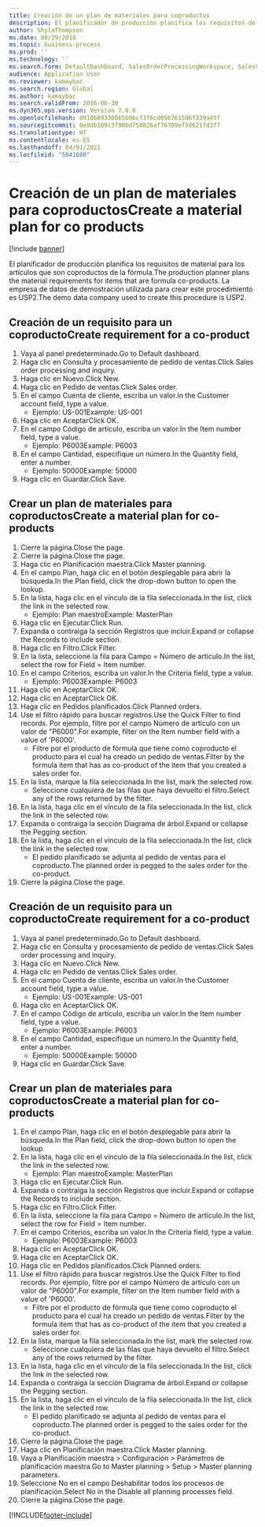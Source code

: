 ```yaml
---
title: Creación de un plan de materiales para coproductos
description: El planificador de producción planifica los requisitos de material para los artículos que son coproductos de la fórmula.
author: ShylaThompson
ms.date: 08/29/2018
ms.topic: business-process
ms.prod: ''
ms.technology: ''
ms.search.form: DefaultDashboard, SalesOrderProcessingWorkspace, SalesCreateOrder, SalesTable, ReqCreatePlanWorkspace, ReqTransPlanCard, SysQueryForm, ReqTransPo
audience: Application User
ms.reviewer: kamaybac
ms.search.region: Global
ms.author: kamaybac
ms.search.validFrom: 2016-06-30
ms.dyn365.ops.version: Version 7.0.0
ms.openlocfilehash: d910b89330865b0bcf3f6cd05b761506f339a45f
ms.sourcegitcommit: 0e8db169c3f90bd750826af76709ef5d621fd377
ms.translationtype: HT
ms.contentlocale: es-ES
ms.lasthandoff: 04/01/2021
ms.locfileid: "5841680"
---
```

# <a name="create-a-material-plan-for-co-products"></a><span data-ttu-id="453e1-103">Creación de un plan de materiales para coproductos</span><span class="sxs-lookup"><span data-stu-id="453e1-103">Create a material plan for co products</span></span>

[!include [banner](../../includes/banner.md)]

<span data-ttu-id="453e1-104">El planificador de producción planifica los requisitos de material para los artículos que son coproductos de la fórmula.</span><span class="sxs-lookup"><span data-stu-id="453e1-104">The production planner plans the material requirements for items that are formula co-products.</span></span> <span data-ttu-id="453e1-105">La empresa de datos de demostración utilizada para crear este procedimiento es USP2.</span><span class="sxs-lookup"><span data-stu-id="453e1-105">The demo data company used to create this procedure is USP2.</span></span>


## <a name="create-requirement-for-a-co-product"></a><span data-ttu-id="453e1-106">Creación de un requisito para un coproducto</span><span class="sxs-lookup"><span data-stu-id="453e1-106">Create requirement for a co-product</span></span>
1. <span data-ttu-id="453e1-107">Vaya al panel predeterminado.</span><span class="sxs-lookup"><span data-stu-id="453e1-107">Go to Default dashboard.</span></span>
2. <span data-ttu-id="453e1-108">Haga clic en Consulta y procesamiento de pedido de ventas.</span><span class="sxs-lookup"><span data-stu-id="453e1-108">Click Sales order processing and inquiry.</span></span>
3. <span data-ttu-id="453e1-109">Haga clic en Nuevo.</span><span class="sxs-lookup"><span data-stu-id="453e1-109">Click New.</span></span>
4. <span data-ttu-id="453e1-110">Haga clic en Pedido de ventas.</span><span class="sxs-lookup"><span data-stu-id="453e1-110">Click Sales order.</span></span>
5. <span data-ttu-id="453e1-111">En el campo Cuenta de cliente, escriba un valor.</span><span class="sxs-lookup"><span data-stu-id="453e1-111">In the Customer account field, type a value.</span></span>
    * <span data-ttu-id="453e1-112">Ejemplo: US-001</span><span class="sxs-lookup"><span data-stu-id="453e1-112">Example: US-001</span></span>  
6. <span data-ttu-id="453e1-113">Haga clic en Aceptar</span><span class="sxs-lookup"><span data-stu-id="453e1-113">Click OK.</span></span>
7. <span data-ttu-id="453e1-114">En el campo Código de artículo, escriba un valor.</span><span class="sxs-lookup"><span data-stu-id="453e1-114">In the Item number field, type a value.</span></span>
    * <span data-ttu-id="453e1-115">Ejemplo: P6003</span><span class="sxs-lookup"><span data-stu-id="453e1-115">Example: P6003</span></span>  
8. <span data-ttu-id="453e1-116">En el campo Cantidad, especifique un número.</span><span class="sxs-lookup"><span data-stu-id="453e1-116">In the Quantity field, enter a number.</span></span>
    * <span data-ttu-id="453e1-117">Ejemplo: 50000</span><span class="sxs-lookup"><span data-stu-id="453e1-117">Example: 50000</span></span>  
9. <span data-ttu-id="453e1-118">Haga clic en Guardar.</span><span class="sxs-lookup"><span data-stu-id="453e1-118">Click Save.</span></span>

## <a name="create-a-material-plan-for-co-products"></a><span data-ttu-id="453e1-119">Crear un plan de materiales para coproductos</span><span class="sxs-lookup"><span data-stu-id="453e1-119">Create a material plan for co-products</span></span>
1. <span data-ttu-id="453e1-120">Cierre la página.</span><span class="sxs-lookup"><span data-stu-id="453e1-120">Close the page.</span></span>
2. <span data-ttu-id="453e1-121">Cierre la página.</span><span class="sxs-lookup"><span data-stu-id="453e1-121">Close the page.</span></span>
3. <span data-ttu-id="453e1-122">Haga clic en Planificación maestra.</span><span class="sxs-lookup"><span data-stu-id="453e1-122">Click Master planning.</span></span>
4. <span data-ttu-id="453e1-123">En el campo Plan, haga clic en el botón desplegable para abrir la búsqueda.</span><span class="sxs-lookup"><span data-stu-id="453e1-123">In the Plan field, click the drop-down button to open the lookup.</span></span>
5. <span data-ttu-id="453e1-124">En la lista, haga clic en el vínculo de la fila seleccionada.</span><span class="sxs-lookup"><span data-stu-id="453e1-124">In the list, click the link in the selected row.</span></span>
    * <span data-ttu-id="453e1-125">Ejemplo: Plan maestro</span><span class="sxs-lookup"><span data-stu-id="453e1-125">Example: MasterPlan</span></span>  
6. <span data-ttu-id="453e1-126">Haga clic en Ejecutar.</span><span class="sxs-lookup"><span data-stu-id="453e1-126">Click Run.</span></span>
7. <span data-ttu-id="453e1-127">Expanda o contraiga la sección Registros que incluir.</span><span class="sxs-lookup"><span data-stu-id="453e1-127">Expand or collapse the Records to include section.</span></span>
8. <span data-ttu-id="453e1-128">Haga clic en Filtro.</span><span class="sxs-lookup"><span data-stu-id="453e1-128">Click Filter.</span></span>
9. <span data-ttu-id="453e1-129">En la lista, seleccione la fila para Campo = Número de artículo.</span><span class="sxs-lookup"><span data-stu-id="453e1-129">In the list, select the row for Field = Item number.</span></span>
10. <span data-ttu-id="453e1-130">En el campo Criterios, escriba un valor.</span><span class="sxs-lookup"><span data-stu-id="453e1-130">In the Criteria field, type a value.</span></span>
    * <span data-ttu-id="453e1-131">Ejemplo: P6003</span><span class="sxs-lookup"><span data-stu-id="453e1-131">Example: P6003</span></span>  
11. <span data-ttu-id="453e1-132">Haga clic en Aceptar</span><span class="sxs-lookup"><span data-stu-id="453e1-132">Click OK.</span></span>
12. <span data-ttu-id="453e1-133">Haga clic en Aceptar</span><span class="sxs-lookup"><span data-stu-id="453e1-133">Click OK.</span></span>
13. <span data-ttu-id="453e1-134">Haga clic en Pedidos planificados.</span><span class="sxs-lookup"><span data-stu-id="453e1-134">Click Planned orders.</span></span>
14. <span data-ttu-id="453e1-135">Use el filtro rápido para buscar registros.</span><span class="sxs-lookup"><span data-stu-id="453e1-135">Use the Quick Filter to find records.</span></span> <span data-ttu-id="453e1-136">Por ejemplo, filtre por el campo Número de artículo con un valor de "P6000".</span><span class="sxs-lookup"><span data-stu-id="453e1-136">For example, filter on the Item number field with a value of 'P6000'.</span></span>
    * <span data-ttu-id="453e1-137">Filtre por el producto de fórmula que tiene como coproducto el producto para el cual ha creado un pedido de ventas.</span><span class="sxs-lookup"><span data-stu-id="453e1-137">Filter by the formula item that has as co-product of the item that you created a sales order for.</span></span>  
15. <span data-ttu-id="453e1-138">En la lista, marque la fila seleccionada.</span><span class="sxs-lookup"><span data-stu-id="453e1-138">In the list, mark the selected row.</span></span>
    * <span data-ttu-id="453e1-139">Seleccione cualquiera de las filas que haya devuelto el filtro.</span><span class="sxs-lookup"><span data-stu-id="453e1-139">Select any of the rows returned by the filter.</span></span>  
16. <span data-ttu-id="453e1-140">En la lista, haga clic en el vínculo de la fila seleccionada.</span><span class="sxs-lookup"><span data-stu-id="453e1-140">In the list, click the link in the selected row.</span></span>
17. <span data-ttu-id="453e1-141">Expanda o contraiga la sección Diagrama de árbol.</span><span class="sxs-lookup"><span data-stu-id="453e1-141">Expand or collapse the Pegging section.</span></span>
18. <span data-ttu-id="453e1-142">En la lista, haga clic en el vínculo de la fila seleccionada.</span><span class="sxs-lookup"><span data-stu-id="453e1-142">In the list, click the link in the selected row.</span></span>
    * <span data-ttu-id="453e1-143">El pedido planificado se adjunta al pedido de ventas para el coproducto.</span><span class="sxs-lookup"><span data-stu-id="453e1-143">The planned order is pegged to the sales order for the co-product.</span></span>  
19. <span data-ttu-id="453e1-144">Cierre la página.</span><span class="sxs-lookup"><span data-stu-id="453e1-144">Close the page.</span></span>

## <a name="create-requirement-for-a-co-product"></a><span data-ttu-id="453e1-145">Creación de un requisito para un coproducto</span><span class="sxs-lookup"><span data-stu-id="453e1-145">Create requirement for a co-product</span></span>
1. <span data-ttu-id="453e1-146">Vaya al panel predeterminado.</span><span class="sxs-lookup"><span data-stu-id="453e1-146">Go to Default dashboard.</span></span>
2. <span data-ttu-id="453e1-147">Haga clic en Consulta y procesamiento de pedido de ventas.</span><span class="sxs-lookup"><span data-stu-id="453e1-147">Click Sales order processing and inquiry.</span></span>
3. <span data-ttu-id="453e1-148">Haga clic en Nuevo.</span><span class="sxs-lookup"><span data-stu-id="453e1-148">Click New.</span></span>
4. <span data-ttu-id="453e1-149">Haga clic en Pedido de ventas.</span><span class="sxs-lookup"><span data-stu-id="453e1-149">Click Sales order.</span></span>
5. <span data-ttu-id="453e1-150">En el campo Cuenta de cliente, escriba un valor.</span><span class="sxs-lookup"><span data-stu-id="453e1-150">In the Customer account field, type a value.</span></span>
    * <span data-ttu-id="453e1-151">Ejemplo: US-001</span><span class="sxs-lookup"><span data-stu-id="453e1-151">Example: US-001</span></span>  
6. <span data-ttu-id="453e1-152">Haga clic en Aceptar</span><span class="sxs-lookup"><span data-stu-id="453e1-152">Click OK.</span></span>
7. <span data-ttu-id="453e1-153">En el campo Código de artículo, escriba un valor.</span><span class="sxs-lookup"><span data-stu-id="453e1-153">In the Item number field, type a value.</span></span>
    * <span data-ttu-id="453e1-154">Ejemplo: P6003</span><span class="sxs-lookup"><span data-stu-id="453e1-154">Example: P6003</span></span>  
8. <span data-ttu-id="453e1-155">En el campo Cantidad, especifique un número.</span><span class="sxs-lookup"><span data-stu-id="453e1-155">In the Quantity field, enter a number.</span></span>
    * <span data-ttu-id="453e1-156">Ejemplo: 50000</span><span class="sxs-lookup"><span data-stu-id="453e1-156">Example: 50000</span></span>  
9. <span data-ttu-id="453e1-157">Haga clic en Guardar.</span><span class="sxs-lookup"><span data-stu-id="453e1-157">Click Save.</span></span>

## <a name="create-a-material-plan-for-co-products"></a><span data-ttu-id="453e1-158">Crear un plan de materiales para coproductos</span><span class="sxs-lookup"><span data-stu-id="453e1-158">Create a material plan for co-products</span></span>
1. <span data-ttu-id="453e1-159">En el campo Plan, haga clic en el botón desplegable para abrir la búsqueda.</span><span class="sxs-lookup"><span data-stu-id="453e1-159">In the Plan field, click the drop-down button to open the lookup.</span></span>
2. <span data-ttu-id="453e1-160">En la lista, haga clic en el vínculo de la fila seleccionada.</span><span class="sxs-lookup"><span data-stu-id="453e1-160">In the list, click the link in the selected row.</span></span>
    * <span data-ttu-id="453e1-161">Ejemplo: Plan maestro</span><span class="sxs-lookup"><span data-stu-id="453e1-161">Example: MasterPlan</span></span>  
3. <span data-ttu-id="453e1-162">Haga clic en Ejecutar.</span><span class="sxs-lookup"><span data-stu-id="453e1-162">Click Run.</span></span>
4. <span data-ttu-id="453e1-163">Expanda o contraiga la sección Registros que incluir.</span><span class="sxs-lookup"><span data-stu-id="453e1-163">Expand or collapse the Records to include section.</span></span>
5. <span data-ttu-id="453e1-164">Haga clic en Filtro.</span><span class="sxs-lookup"><span data-stu-id="453e1-164">Click Filter.</span></span>
6. <span data-ttu-id="453e1-165">En la lista, seleccione la fila para Campo = Número de artículo.</span><span class="sxs-lookup"><span data-stu-id="453e1-165">In the list, select the row for Field = Item number.</span></span>
7. <span data-ttu-id="453e1-166">En el campo Criterios, escriba un valor.</span><span class="sxs-lookup"><span data-stu-id="453e1-166">In the Criteria field, type a value.</span></span>
    * <span data-ttu-id="453e1-167">Ejemplo: P6003</span><span class="sxs-lookup"><span data-stu-id="453e1-167">Example: P6003</span></span>  
8. <span data-ttu-id="453e1-168">Haga clic en Aceptar</span><span class="sxs-lookup"><span data-stu-id="453e1-168">Click OK.</span></span>
9. <span data-ttu-id="453e1-169">Haga clic en Aceptar</span><span class="sxs-lookup"><span data-stu-id="453e1-169">Click OK.</span></span>
10. <span data-ttu-id="453e1-170">Haga clic en Pedidos planificados.</span><span class="sxs-lookup"><span data-stu-id="453e1-170">Click Planned orders.</span></span>
11. <span data-ttu-id="453e1-171">Use el filtro rápido para buscar registros.</span><span class="sxs-lookup"><span data-stu-id="453e1-171">Use the Quick Filter to find records.</span></span> <span data-ttu-id="453e1-172">Por ejemplo, filtre por el campo Número de artículo con un valor de "P6000".</span><span class="sxs-lookup"><span data-stu-id="453e1-172">For example, filter on the Item number field with a value of 'P6000'.</span></span>
    * <span data-ttu-id="453e1-173">Filtre por el producto de fórmula que tiene como coproducto el producto para el cual ha creado un pedido de ventas.</span><span class="sxs-lookup"><span data-stu-id="453e1-173">Filter by the formula item that has as co-product of the item that you created a sales order for.</span></span>  
12. <span data-ttu-id="453e1-174">En la lista, marque la fila seleccionada.</span><span class="sxs-lookup"><span data-stu-id="453e1-174">In the list, mark the selected row.</span></span>
    * <span data-ttu-id="453e1-175">Seleccione cualquiera de las filas que haya devuelto el filtro.</span><span class="sxs-lookup"><span data-stu-id="453e1-175">Select any of the rows returned by the filter.</span></span>  
13. <span data-ttu-id="453e1-176">En la lista, haga clic en el vínculo de la fila seleccionada.</span><span class="sxs-lookup"><span data-stu-id="453e1-176">In the list, click the link in the selected row.</span></span>
14. <span data-ttu-id="453e1-177">Expanda o contraiga la sección Diagrama de árbol.</span><span class="sxs-lookup"><span data-stu-id="453e1-177">Expand or collapse the Pegging section.</span></span>
15. <span data-ttu-id="453e1-178">En la lista, haga clic en el vínculo de la fila seleccionada.</span><span class="sxs-lookup"><span data-stu-id="453e1-178">In the list, click the link in the selected row.</span></span>
    * <span data-ttu-id="453e1-179">El pedido planificado se adjunta al pedido de ventas para el coproducto.</span><span class="sxs-lookup"><span data-stu-id="453e1-179">The planned order is pegged to the sales order for the co-product.</span></span>  
16. <span data-ttu-id="453e1-180">Cierre la página.</span><span class="sxs-lookup"><span data-stu-id="453e1-180">Close the page.</span></span>
17. <span data-ttu-id="453e1-181">Haga clic en Planificación maestra.</span><span class="sxs-lookup"><span data-stu-id="453e1-181">Click Master planning.</span></span>
18. <span data-ttu-id="453e1-182">Vaya a Planificación maestra > Configuración > Parámetros de planificación maestra.</span><span class="sxs-lookup"><span data-stu-id="453e1-182">Go to Master planning > Setup > Master planning parameters.</span></span>
19. <span data-ttu-id="453e1-183">Seleccione No en el campo Deshabilitar todos los procesos de planificación.</span><span class="sxs-lookup"><span data-stu-id="453e1-183">Select No in the Disable all planning processes field.</span></span>
20. <span data-ttu-id="453e1-184">Cierre la página.</span><span class="sxs-lookup"><span data-stu-id="453e1-184">Close the page.</span></span>



[!INCLUDE[footer-include](../../../includes/footer-banner.md)]